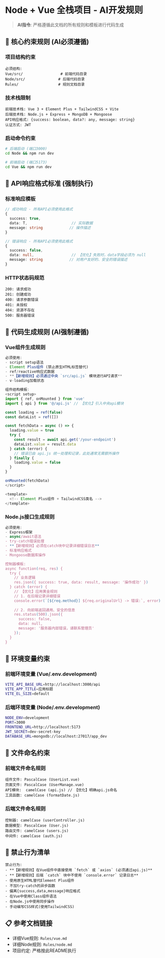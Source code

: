 
# Node + Vue 全栈项目 - AI开发规则

> **AI指令**: 严格遵循此文档的所有规则和模板进行代码生成

## 🔴 核心约束规则 (AI必须遵循)

### 项目结构约束
```
必须结构:
Vue/src/                 # 前端代码目录
Node/src/               # 后端代码目录
Rules/                  # 规则文档目录
```

### 技术栈限制
```
前端技术栈: Vue 3 + Element Plus + TailwindCSS + Vite
后端技术栈: Node.js + Express + MongoDB + Mongoose
API响应格式: {success: boolean, data?: any, message: string}
认证方式: JWT
```

### 启动命令约束
```bash
# 后端启动 (端口3000)
cd Node && npm run dev

# 前端启动 (端口5173)  
cd Vue && npm run dev
```

## 🔴 API响应格式标准 (强制执行)

### 标准响应模板
```typescript
// 成功响应 - 所有API必须使用此格式
{
  success: true,
  data: T,                    // 实际数据
  message: string            // 操作描述
}

// 错误响应 - 所有API必须使用此格式  
{
  success: false,
  data: null,                 // 【优化】失败时，data字段必须为 null
  message: string            // 对用户友好的、安全的错误描述
}
```

### HTTP状态码规范
```
200: 请求成功
201: 创建成功  
400: 请求参数错误
401: 未授权
404: 资源不存在
500: 服务器错误
```

## 🔴 代码生成规则 (AI强制遵循)

### Vue组件生成规则
```typescript
必须使用:
- script setup语法
- Element Plus组件 (禁止原生HTML标签替代)
- ref/reactive响应式数据
- **【新增规则】必须通过中央 `src/api.js` 模块进行API请求**
- v-loading加载状态

组件结构模板:
<script setup>
import { ref, onMounted } from 'vue'
import { api } from '@/api.js' // 【优化】引入中央api模块

const loading = ref(false)
const dataList = ref([])

const fetchData = async () => {
  loading.value = true
  try {
    const result = await api.get('/your-endpoint')
    dataList.value = result.data
  } catch (error) {
    // 错误已由 api.js 统一处理和记录，此处通常无需额外操作
  } finally {
    loading.value = false
  }
}

onMounted(fetchData)
</script>

<template>
  <!-- Element Plus组件 + TailwindCSS类名 -->
</template>
```

### Node.js接口生成规则
```javascript
必须使用:
- Express框架
- async/await语法
- try-catch错误处理
- **【新增规则】必须在catch块中记录详细错误日志**
- 标准响应格式
- Mongoose数据库操作

控制器模板:
async function(req, res) {
  try {
    // 业务逻辑
    res.json({ success: true, data: result, message: '操作成功' })
  } catch (error) {
    // 【优化】应用黄金规则
    // 1. 在后端记录详细错误
    console.error(`[${req.method}] ${req.originalUrl} -> 错误:`, error);
    
    // 2. 向前端返回通用、安全的信息
    res.status(500).json({
      success: false,
      data: null,
      message: '服务器内部错误，请联系管理员'
    });
  }
}
```

## 🔴 环境变量约束

### 前端环境变量 (Vue/.env.development)
```bash
VITE_API_BASE_URL=http://localhost:3000/api
VITE_APP_TITLE=应用标题
VITE_EL_SIZE=default
```

### 后端环境变量 (Node/.env.development)  
```bash
NODE_ENV=development
PORT=3000
FRONTEND_URL=http://localhost:5173
JWT_SECRET=dev-secret-key
DATABASE_URL=mongodb://localhost:27017/app_dev
```

## 🔴 文件命名约束

### 前端文件命名规则
```
组件文件: PascalCase (UserList.vue)
页面文件: PascalCase (UserManage.vue)  
API模块:  camelCase (api.js) // 【优化】明确api.js命名
工具函数: camelCase (formatDate.js)
```

### 后端文件命名规则
```
控制器: camelCase (userController.js)
数据模型: PascalCase (User.js)
路由文件: camelCase (users.js)
中间件: camelCase (auth.js)
```

## 🔴 禁止行为清单

```
禁止行为:
- **【新增规则】在Vue组件中直接使用 `fetch` 或 `axios` (必须通过api.js)**
- **【新增规则】后端 `catch` 块中不使用 `console.error` 记录日志**
- 使用原生HTML替代Element Plus组件
- 不加try-catch的异步函数
- 偏离{success,data,message}响应格式
- 在Vue中使用Class组件语法  
- 在Node.js中使用同步操作
- 手动编写CSS样式(使用TailwindCSS)
```

## 📋 参考文档链接

- 详细Vue规则: `Rules/vue.md`
- 详细Node规则: `Rules/node.md`
- 项目约定: 严格按此README执行
